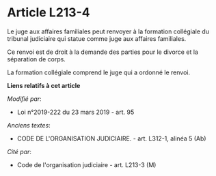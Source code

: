 # Article L213-4

Le juge aux affaires familiales peut renvoyer à la formation collégiale du tribunal  judiciaire qui statue comme juge aux
affaires familiales. 

Ce renvoi est de droit à la demande des parties pour le divorce et la séparation de corps. 

La formation collégiale comprend le juge qui a ordonné le renvoi.

**Liens relatifs à cet article**

_Modifié par_:

  - Loi n°2019-222 du 23 mars 2019 - art. 95

_Anciens textes_:

  - CODE DE L'ORGANISATION JUDICIAIRE. - art. L312-1, alinéa 5 (Ab)

_Cité par_:

  - Code de l'organisation judiciaire - art. L213-3 (M)
